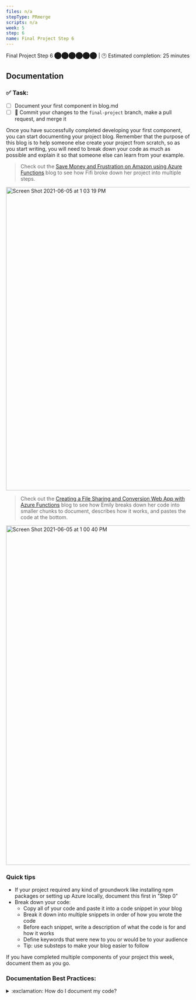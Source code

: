 ```yaml
---
files: n/a
stepType: PRmerge
scripts: n/a
week: 5
step: 6
name: Final Project Step 6
---
```

Final Project Step 6 ⬤⬤⬤⬤⬤⬤ | 🕐 Estimated completion: 25 minutes

## Documentation

### ✅  Task:

- [ ] Document your first component in blog.md
- [ ] 🚀 Commit your changes to the `final-project` branch, make a pull request, and merge it

Once you have successfully completed developing your first component, you can start documenting your project blog. Remember that the purpose of this blog is to help someone else create your project from scratch, so as you start writing, you will need to break down your code as much as possible and explain it so that someone else can learn from your example.

> Check out the [Save Money and Frustration on Amazon using Azure Functions](https://bitproject.org/blog/serverless-price-scraper) blog to see how Fifi broke down her project into multiple steps.

<img width="830" alt="Screen Shot 2021-06-05 at 1 03 19 PM" src="https://user-images.githubusercontent.com/28051494/120903994-6a41e300-c5fe-11eb-8ea0-5d84a7906075.png">

> Check out the [Creating a File Sharing and Conversion Web App with Azure Functions](https://bitproject.org/blog/serverless-bunnimage) blog to see how Emily breaks down her code into smaller chunks to document, describes how it works, and pastes the code at the bottom.

<img width="929" alt="Screen Shot 2021-06-05 at 1 00 40 PM" src="https://user-images.githubusercontent.com/28051494/120903952-218a2a00-c5fe-11eb-96af-5fc9b0dd48ed.png">

### Quick tips

* If your project required any kind of groundwork like installing npm packages or setting up Azure locally, document this first in "Step 0"
* Break down your code:
  * Copy all of your code and paste it into a code snippet in your blog
  * Break it down into multiple snippets in order of how you wrote the code
  * Before each snippet, write a description of what the code is for and how it works
  * Define keywords that were new to you or would be to your audience
  * Tip: use substeps to make your blog easier to follow

If you have completed multiple components of your project this week, document them as you go.

### Documentation Best Practices:

<details>
<summary>:exclamation: How do I document my code?</summary>
    </br>

Documentation is easier than it seems! Here are some tips to consider when you begin:
1. Write for your audience. In this case, you're writing an educational blog meant to ***educate*** students who have little-no coding experience. Consider where you were at when you started this curriculum and make sure someone at that same level would be able to make sense of your blog.
2. Talk directly to your audience (as we are here) and help guide them over the course of your blog to develop this really cool project.
3. If there are concepts/terms that seem complicated, try your best to explain them in a way that would make sense to you.
4. Be intentional about what you choose to explain. Some technical concepts require understanding other concepts as well, but you don't want your blog to become a dictionary. Choose the concepts that matter to your project the most, and add external links to documentations/websites for those that you don't want to get into but would be valuable for your audience to understand.
5. Make it fun to read! Think about how Buzzfeed articles are organized into steps and have a lot of gifs/emojis/images/other visuals to help engage the audience.

<br><br/>
</details>
